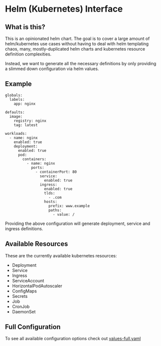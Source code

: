 # Helm (Kubernetes) Interface

## What is this?

This is an opinionated helm chart. The goal is to cover a large amount of 
helm/kubernetes use cases without having to deal with helm templating chaos, 
many, mostly-duplicated helm charts and kubernetes resource 
definition complexities.  

Instead, we want to generate all the necessary definitions by only providing
a slimmed down configuration via helm values.

## Example

```
globals:
  labels:
    app: nginx

defaults:
  image:
    registry: nginx
    tag: latest

workloads:
  - name: nginx
    enabled: true
    deployment:
      enabled: true
      pod:
        containers:
          - name: nginx
            ports:
              - containerPort: 80
                service:
                  enabled: true
                ingress:
                  enabled: true
                  tlds:
                    - .com
                  hosts:
                    prefix: www.example
                    paths:
                      - value: /
```

Providing the above configuration will generate
deployment, service and ingress definitions.

## Available Resources

These are the currently available kubernetes resources:

- Deployment
- Service
- Ingress
- ServiceAccount
- HorizontalPodAutoscaler
- ConfigMaps
- Secrets
- Job
- CronJob
- DaemonSet

## Full Configuration

To see all available configuration options check out [values-full.yaml](examples/values-full.yaml)